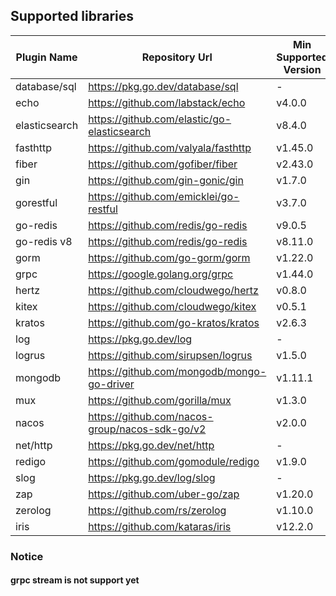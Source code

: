 ## Supported libraries

| Plugin Name  | Repository Url                                 | Min Supported Version | Max Supported Version |
|--------------| ---------------------------------------------- | --------------------- |-----------------------|
| database/sql | https://pkg.go.dev/database/sql                | -                     | -                     |
| echo         | https://github.com/labstack/echo               | v4.0.0                | v4.12.0               |
| elasticsearch| https://github.com/elastic/go-elasticsearch    | v8.4.0                | v8.15.0               |
| fasthttp     | https://github.com/valyala/fasthttp            | v1.45.0               | v1.57.0               |
| fiber        | https://github.com/gofiber/fiber               | v2.43.0               | v2.52.5               |
| gin          | https://github.com/gin-gonic/gin               | v1.7.0                | v1.10.0               |
| gorestful     | https://github.com/emicklei/go-restful        | v3.7.0                | v3.12.1               |
| go-redis     | https://github.com/redis/go-redis              | v9.0.5                | v9.5.1                |
| go-redis v8  | https://github.com/redis/go-redis              | v8.11.0               | v8.11.5               |
| gorm         | https://github.com/go-gorm/gorm                | v1.22.0               | v1.25.9               |
| grpc         | https://google.golang.org/grpc                 | v1.44.0               | v1.68.2               |
| hertz        | https://github.com/cloudwego/hertz             | v0.8.0                | v0.9.2                |
| kitex        | https://github.com/cloudwego/kitex             | v0.5.1                | v0.11.3               |
| kratos       | https://github.com/go-kratos/kratos            | v2.6.3                | v2.8.2                |
| log          | https://pkg.go.dev/log                         | -                     | -                     |
| logrus       | https://github.com/sirupsen/logrus             | v1.5.0                | v1.9.3                |
| mongodb      | https://github.com/mongodb/mongo-go-driver     | v1.11.1               | v1.15.2               |
| mux          | https://github.com/gorilla/mux                 | v1.3.0                | v1.8.1                |
| nacos        | https://github.com/nacos-group/nacos-sdk-go/v2 | v2.0.0                | v2.2.7                |
| net/http     | https://pkg.go.dev/net/http                    | -                     | -                     |
| redigo       | https://github.com/gomodule/redigo             | v1.9.0                | v1.9.2                |
| slog         | https://pkg.go.dev/log/slog                    | -                     | -                     |
| zap          | https://github.com/uber-go/zap                 | v1.20.0               | v1.27.0               |
| zerolog      | https://github.com/rs/zerolog                  | v1.10.0               | v1.33.0               |
| iris          | https://github.com/kataras/iris               | v12.2.0               | v12.2.11              |

### Notice

#### grpc stream is not support yet